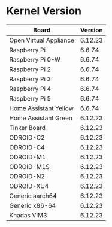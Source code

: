 
# Kernel Version

| Board | Version |
|-------|---------|
| Open Virtual Appliance | 6.12.23 |
| Raspberry Pi | 6.6.74 |
| Raspberry Pi 0-W | 6.6.74 |
| Raspberry Pi 2 | 6.6.74 |
| Raspberry Pi 3 | 6.6.74 |
| Raspberry Pi 4 | 6.6.74 |
| Raspberry Pi 5 | 6.6.74 |
| Home Assistant Yellow | 6.6.74 |
| Home Assistant Green | 6.12.23 |
| Tinker Board | 6.12.23 |
| ODROID-C2 | 6.12.23 |
| ODROID-C4 | 6.12.23 |
| ODROID-M1 | 6.12.23 |
| ODROID-M1S | 6.12.23 |
| ODROID-N2 | 6.12.23 |
| ODROID-XU4 | 6.12.23 |
| Generic aarch64 | 6.12.23 |
| Generic x86-64 | 6.12.23 |
| Khadas VIM3 | 6.12.23 |
